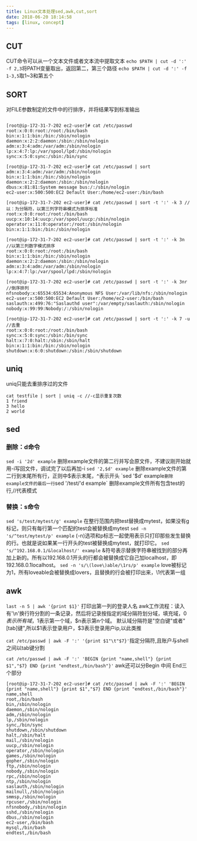 ```yaml
---
title: Linux文本处理sed,awk,cut,sort
date: 2018-06-20 18:14:58
tags: [linux, concept]
---
```


## CUT
CUT命令可以从一个文本文件或者文本流中提取文本
`echo $PATH | cut -d ':' -f 2,3`将PATH变量取出，返回第二，第三个路径
`echo $PATH | cut -d ':' -f 1-3,5`取1~3和第五个

## SORT
对FILE参数制定的文件中的行排序，并将结果写到标准输出
```

[root@ip-172-31-7-202 ec2-user]# cat /etc/passwd
root:x:0:0:root:/root:/bin/bash
bin:x:1:1:bin:/bin:/sbin/nologin
daemon:x:2:2:daemon:/sbin:/sbin/nologin
adm:x:3:4:adm:/var/adm:/sbin/nologin
lp:x:4:7:lp:/var/spool/lpd:/sbin/nologin
sync:x:5:0:sync:/sbin:/bin/sync

[root@ip-172-31-7-202 ec2-user]# cat /etc/passwd | sort
adm:x:3:4:adm:/var/adm:/sbin/nologin
bin:x:1:1:bin:/bin:/sbin/nologin
daemon:x:2:2:daemon:/sbin:/sbin/nologin
dbus:x:81:81:System message bus:/:/sbin/nologin
ec2-user:x:500:500:EC2 Default User:/home/ec2-user:/bin/bash

[root@ip-172-31-7-202 ec2-user]# cat /etc/passwd | sort -t ':' -k 3 //以：为分隔符，以第三列字符串模式为排序标准
root:x:0:0:root:/root:/bin/bash
uucp:x:10:14:uucp:/var/spool/uucp:/sbin/nologin
operator:x:11:0:operator:/root:/sbin/nologin
bin:x:1:1:bin:/bin:/sbin/nologin

[root@ip-172-31-7-202 ec2-user]# cat /etc/passwd | sort -t ':' -k 3n //以第三列数字模式排序
root:x:0:0:root:/root:/bin/bash
bin:x:1:1:bin:/bin:/sbin/nologin
daemon:x:2:2:daemon:/sbin:/sbin/nologin
adm:x:3:4:adm:/var/adm:/sbin/nologin
lp:x:4:7:lp:/var/spool/lpd:/sbin/nologin

[root@ip-172-31-7-202 ec2-user]# cat /etc/passwd | sort -t ':' -k 3nr //倒序排列
nfsnobody:x:65534:65534:Anonymous NFS User:/var/lib/nfs:/sbin/nologin
ec2-user:x:500:500:EC2 Default User:/home/ec2-user:/bin/bash
saslauth:x:499:76:"Saslauthd user":/var/empty/saslauth:/sbin/nologin
nobody:x:99:99:Nobody:/:/sbin/nologin

[root@ip-172-31-7-202 ec2-user]# cat /etc/passwd | sort -t ':' -k 7 -u //去重
root:x:0:0:root:/root:/bin/bash
sync:x:5:0:sync:/sbin:/bin/sync
halt:x:7:0:halt:/sbin:/sbin/halt
bin:x:1:1:bin:/bin:/sbin/nologin
shutdown:x:6:0:shutdown:/sbin:/sbin/shutdown
```

## uniq
uniq只能去重排序过的文件
```
cat testfile | sort | uniq -c //-c显示重复次数
1 friend
3 hello
2 world
```

## sed
### 删除：d命令
`sed -i '2d' example` 删除example文件的第二行并写会原文件，不建议刚开始就用-i写回文件，调试完了以后再加-i
`sed '2,$d' example` 删除example文件的第二行到末尾所有行，正则中$表示末尾，^表示开头
`sed '$d' example` 删除example文件的最后一行
`sed '/test/'d example` 删除example文件所有包含test的行,//代表模式
### 替换：s命令
`sed 's/test/mytest/g' example` 在整行范围内把test替换成mytest，如果没有g标记，则只有每行第一个匹配的test会被替换成mytest
`sed -n 's/^test/mytest/p' example` (-n)选项和p标志一起使用表示只打印那些发生替换的行。也就是说如果某一行开头的test被替换成mytest，就打印它。
`sed 's/^192.168.0.1/&localhost/' example` &符号表示替换字符串被找到的部分再加上新的。所有以192.168.0.1开头的行都会被替换成它自己加localhost，即192.168.0.1localhost。
`sed -n 's/\(love\)able/\1rs/p' example` love被标记为1，所有loveable会被替换成lovers，且替换的行会被打印出来，\1代表第一组	

## awk
`last -n 5 | awk '{print $1}'` 打印出第一列的登录人名
awk工作流程：读入有'\n'换行符分割的一条记录，然后将记录按指定的域分隔符划分域，填充域，$0表示所有域，$1表示第一个域，$n表示第n个域。
默认域分隔符是"空白键"或者"[tab]键",所以$1表示登录用户，$3表示登录用户ip,以此类推

`cat /etc/passwd | awk -F ':' '{print $1"\t"$7}'`指定分隔符,且账户与shell之间以tab键分割

`cat /etc/passwd | awk -F ':' 'BEGIN {print "name,shell"} {print $1","$7} END {print "endtest,/bin/bash"}'`
awk还可以分Begin 中间 End三个部分

```
[root@ip-172-31-7-202 ec2-user]# cat /etc/passwd | awk -F ':' 'BEGIN {print "name,shell"} {print $1","$7} END {print "endtest,/bin/bash"}'
name,shell
root,/bin/bash
bin,/sbin/nologin
daemon,/sbin/nologin
adm,/sbin/nologin
lp,/sbin/nologin
sync,/bin/sync
shutdown,/sbin/shutdown
halt,/sbin/halt
mail,/sbin/nologin
uucp,/sbin/nologin
operator,/sbin/nologin
games,/sbin/nologin
gopher,/sbin/nologin
ftp,/sbin/nologin
nobody,/sbin/nologin
rpc,/sbin/nologin
ntp,/sbin/nologin
saslauth,/sbin/nologin
mailnull,/sbin/nologin
smmsp,/sbin/nologin
rpcuser,/sbin/nologin
nfsnobody,/sbin/nologin
sshd,/sbin/nologin
dbus,/sbin/nologin
ec2-user,/bin/bash
mysql,/bin/bash
endtest,/bin/bash
```